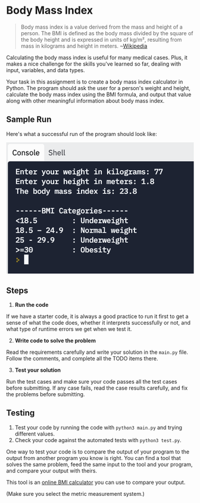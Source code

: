# Body Mass Index

> Body mass index is a value derived from the mass and height of a person. The BMI is defined as the body mass divided by the square of the body height and is expressed in units of kg/m², resulting from mass in kilograms and height in meters. 
~[Wikipedia](https://en.wikipedia.org/wiki/Body_mass_index)

Calculating the body mass index is useful for many medical cases. Plus, it makes a nice challenge for the skills you've learned so far, dealing with input, variables, and data types.

Your task in this assignment is to create a body mass index calculator in Python. The program should ask the user for a person's weight and height, calculate the body mass index using the BMI formula, and output that value along with other meaningful information about body mass index.

## Sample Run

Here's what a successful run of the program should look like:

![sample run](assets/sample-run.png)

## Steps

1. **Run the code**

If we have a starter code, it is always a good practice to run it first to get a sense of what the code does, whether it interprets successfully or not, and what type of runtime errors we get when we test it.

2. **Write code to solve the problem**

Read the requirements carefully and write your solution in the `main.py` file. Follow the comments, and complete all the TODO items there.

3. **Test your solution**

Run the test cases and make sure your code passes all the test cases before submitting. If any case fails, read the case results carefully, and fix the problems before submitting.

## Testing

1. Test your code by running the code with `python3 main.py` and trying different values.
2. Check your code against the automated tests with `python3 test.py`.

One way to test your code is to compare the output of your program to the output from another program you know is right. You can find a tool that solves the same problem, feed the same input to the tool and your program, and compare your output with theirs.

This tool is an [online BMI calculator](https://www.nhlbi.nih.gov/health/educational/lose_wt/BMI/bmi-m.htm) you can use to compare your output.

(Make sure you select the metric measurement system.)
